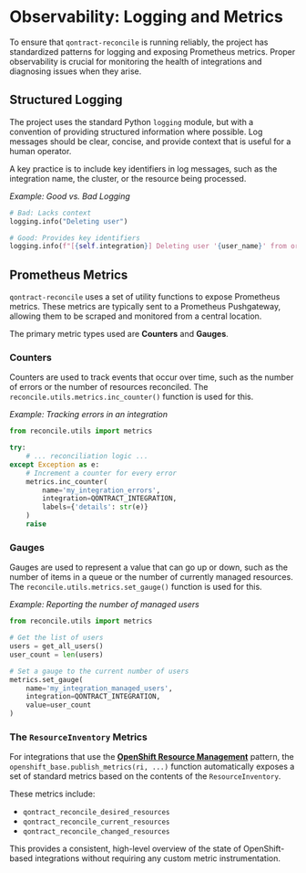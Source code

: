 # Observability: Logging and Metrics

To ensure that `qontract-reconcile` is running reliably, the project has standardized patterns for logging and exposing Prometheus metrics. Proper observability is crucial for monitoring the health of integrations and diagnosing issues when they arise.

## Structured Logging

The project uses the standard Python `logging` module, but with a convention of providing structured information where possible. Log messages should be clear, concise, and provide context that is useful for a human operator.

A key practice is to include key identifiers in log messages, such as the integration name, the cluster, or the resource being processed.

*Example: Good vs. Bad Logging*
```python
# Bad: Lacks context
logging.info("Deleting user")

# Good: Provides key identifiers
logging.info(f"[{self.integration}] Deleting user '{user_name}' from org '{org_name}'")
```

## Prometheus Metrics

`qontract-reconcile` uses a set of utility functions to expose Prometheus metrics. These metrics are typically sent to a Prometheus Pushgateway, allowing them to be scraped and monitored from a central location.

The primary metric types used are **Counters** and **Gauges**.

### Counters

Counters are used to track events that occur over time, such as the number of errors or the number of resources reconciled. The `reconcile.utils.metrics.inc_counter()` function is used for this.

*Example: Tracking errors in an integration*
```python
from reconcile.utils import metrics

try:
    # ... reconciliation logic ...
except Exception as e:
    # Increment a counter for every error
    metrics.inc_counter(
        name='my_integration_errors',
        integration=QONTRACT_INTEGRATION,
        labels={'details': str(e)}
    )
    raise
```

### Gauges

Gauges are used to represent a value that can go up or down, such as the number of items in a queue or the number of currently managed resources. The `reconcile.utils.metrics.set_gauge()` function is used for this.

*Example: Reporting the number of managed users*
```python
from reconcile.utils import metrics

# Get the list of users
users = get_all_users()
user_count = len(users)

# Set a gauge to the current number of users
metrics.set_gauge(
    name='my_integration_managed_users',
    integration=QONTRACT_INTEGRATION,
    value=user_count
)
```

### The `ResourceInventory` Metrics

For integrations that use the **[OpenShift Resource Management](./openshift-resource-management.md)** pattern, the `openshift_base.publish_metrics(ri, ...)` function automatically exposes a set of standard metrics based on the contents of the `ResourceInventory`.

These metrics include:
- `qontract_reconcile_desired_resources`
- `qontract_reconcile_current_resources`
- `qontract_reconcile_changed_resources`

This provides a consistent, high-level overview of the state of OpenShift-based integrations without requiring any custom metric instrumentation.
